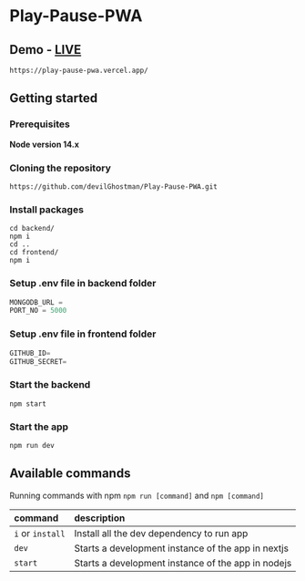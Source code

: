 # Play-Pause-PWA
## Demo - [LIVE](https://play-pause-pwa.vercel.app/)
```shell
https://play-pause-pwa.vercel.app/
```

## Getting started
### Prerequisites

**Node version 14.x**

### Cloning the repository

```shell
https://github.com/devilGhostman/Play-Pause-PWA.git
```

### Install packages

```shell
cd backend/
npm i
cd ..
cd frontend/
npm i
```

### Setup .env file in backend folder


```js
MONGODB_URL =
PORT_NO = 5000
```

### Setup .env file in frontend folder


```js
GITHUB_ID=
GITHUB_SECRET=
```

### Start the backend

```shell
npm start
```

### Start the app

```shell
npm run dev
```

## Available commands

Running commands with npm `npm run [command]` and `npm [command]`

| command         | description                                        |
| :-------------- | :------------------------------------------------- |
| `i` or `install`| Install all the dev dependency to run app          |
| `dev`           | Starts a development instance of the app in nextjs |
| `start`         | Starts a development instance of the app in nodejs |
